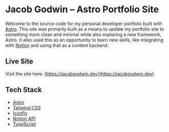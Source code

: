 # Jacob Godwin – Astro Portfolio Site

Welcome to the source code for my personal developer portfolio built with [Astro](https://astro.build/). This site was primarily built as a means to update my portfolio site to something more clean and minimal while also exploring a new framework, Astro. It also used this as an opportunity to learn new skills, like integrating with [Notion](https://www.notion.so/) and using that as a content backend.

## Live Site

Visit the site here: [https://jacobgodwin.dev](https://jacobgodwin.dev)

## Tech Stack

- [Astro](https://astro.build/)
- [Tailwind CSS](https://tailwindcss.com/)
- [Iconfiy](https://icon-sets.iconify.design/)
- [Notion API](https://developers.notion.com/)
- [TypeScript](https://www.typescriptlang.org/)
